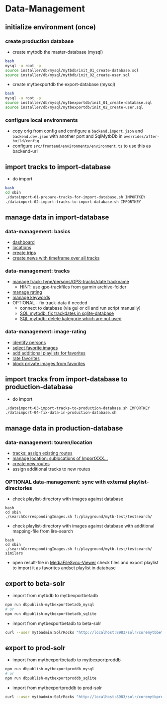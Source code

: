 # Data-Management

## initialize environment (once)

### create production database
- create mytbdb the master-database (mysql)
```bash
bash
mysql -u root -p 
source installer/db/mysql/mytbdb/init_01_create-database.sql
source installer/db/mysql/mytbdb/init_02_create-user.sql
```
- create mytbexportdb the export-database (mysql)
```bash
bash
mysql -u root -p 
source installer/db/mysql/mytbexportdb/init_01_create-database.sql
source installer/db/mysql/mytbexportdb/init_02_create-user.sql
``` 

### configure local environments
- copy orig from config and configure a ```backend.import.json``` and ```backend.dev.json``` with another port and SqlMytbDb in ```overrides/after-build/config```
- configure ```src/frontend/environments/environment.ts``` to use this as backend-url 

## import tracks to import-database
- do import
```bash
bash
cd sbin
./dataimport-01-prepare-tracks-for-import-database.sh IMPORTKEY
./dataimport-02-import-tracks-to-import-database.sh IMPORTKEY
```
## manage data in import-database
 
### data-management: basics 
- [dashboard](http://localhost:4001/mytbdev/de/#)
- [locations](http://localhost:4001/mytbdev/de/sections/start/search/jederzeit/ueberall/alles/egal/dashboardFilter:noSubType/forExport/location/10/1)
- [create trips](http://localhost:4001/mytbdev/de/tdocadmin/create/TRIP)
- [create news with timeframe over all tracks](http://localhost:4001/mytbdev/de/tdocadmin/create/NEWS)

### data-management: tracks 
- [manage track: type/persons/GPS-tracks/date,trackname](http://localhost:4001/mytbdev/de/sections/start/search/jederzeit/ueberall/alles/egal/dashboardFilter:noSubType/forExport/track/10/1) 
  - HINT: use gpx-trackfiles from garmin archive-folder
- [manage rating](http://localhost:4001/mytbdev/de/sections/start/search/jederzeit/ueberall/alles/egal/dashboardFilter:unrated/forExport/track/10/1)
- [manage keywords](http://localhost:4001/mytbdev/de/sections/start/search/jederzeit/ueberall/alles/egal/dashboardFilter:todoKeywords/forExport/track/10/1)
- OPTIONAL - fix track-data if needed
  - connect to database (via gui or cli and run script manually)
  - [SQL mytbdb: fix trackdates in sqlite-database](installer/db/sqlite/mytbdb/fix-trackdates-by-imagedates.sql)
  - [SQL mytbdb: delete kategorie which are not used](installer/db/sqlite/mytbdb/delete-tracks-unused.sql)

### data-management: image-rating
- [identify persons](http://localhost:4001/mytbdev/de/sections/start/search/jederzeit/ueberall/alles/egal/dashboardFilter:unRatedChildren/forExport/track/10/1)
- [select favorite images](http://localhost:4001/mytbdev/de/sections/start/search/jederzeit/ueberall/alles/egal/dashboardFilter:unRatedChildren/forExport/track/10/1)
- [add additional playlists for favorites](http://localhost:4001/mytbdev/de/sections/start/search/jederzeit/ueberall/alles/egal/dashboardFilter:noMainFavoriteChildren/forExport/track/10/1)
- [rate favorites](http://localhost:4001/mytbdev/de/sections/start/search/jederzeit/ueberall/alles/egal/dashboardFilter:noMainFavoriteChildren/forExport/track/10/1)
- [block private images from favorites](http://localhost:4001/mytbdev/de/sections/start/search/jederzeit/ueberall/alles/egal/personalRateOverall:5,6,7,8,9,10,11,12,13,14,15/dateAsc/image/99/1)

## import tracks from import-database to production-database 
- do import
```bash
./dataimport-03-import-tracks-to-production-database.sh IMPORTKEY
./dataimport-04-fix-data-in-production-database.sh
```

## manage data in production-database

### data-management: touren/location
- [tracks: assign existing routes](http://localhost:4001/mytbdev/de/sections/start/search/jederzeit/ueberall/alles/egal/dashboardFilter:noRoute/forExport/track/10/1)
- [manage location: sublocations of ImportXXX...](http://localhost:4001/mytbdev/de/tdoc/search/jederzeit/ueberall/alles/Import/egal/date/location/10/1)
- [create new routes](http://localhost:4001/mytbdev/de/sections/start/search/jederzeit/ueberall/alles/egal/dashboardFilter:noRoute/forExport/track/10/1)
- assign additional tracks to new routes

### OPTIONAL data-management: sync with external playlist-directories
- check playlist-directory with images against database
```
bash
cd sbin
./searchCorrespondingImages.sh f:/playground/mytb-test/testsearch/
``` 
- check playlist-directory with images against database with additional mapping-file from lire-search
```
bash
cd sbin
./searchCorrespondingImages.sh f:/playground/mytb-test/testsearch/ similars
``` 
-  open result-file in [MediaFileSync-Viewer](devtools/media-file-db-sync-viewer.html) check files and export playlist to import it as favorites andset playlist in database

## export to beta-solr
- import from mytbdb to mytbexportbetadb
```bash
npm run dbpublish-mytbexportbetadb_mysql
# or
npm run dbpublish-mytbexportbetadb_sqlite
```
- import from mytbexportbetadb to beta-solr
```bash
curl --user mytbadmin:SolrRocks "http://localhost:8983/solr/coremytbbeta/dataimport?command=full-import&clean=true&commit=true&optimize=true&synchronous=true&verbose=true"
```

## export to prod-solr
- import from mytbexportbetadb to mytbexportproddb
```bash
npm run dbpublish-mytbexportproddb_mysql
# or
npm run dbpublish-mytbexportproddb_sqlite
```
- import from mytbexportproddb to prod-solr
```bash
curl --user mytbadmin:SolrRocks "http://localhost:8983/solr/coremytbprod/dataimport?command=full-import&clean=true&commit=true&optimize=true&synchronous=true&verbose=true"
```
